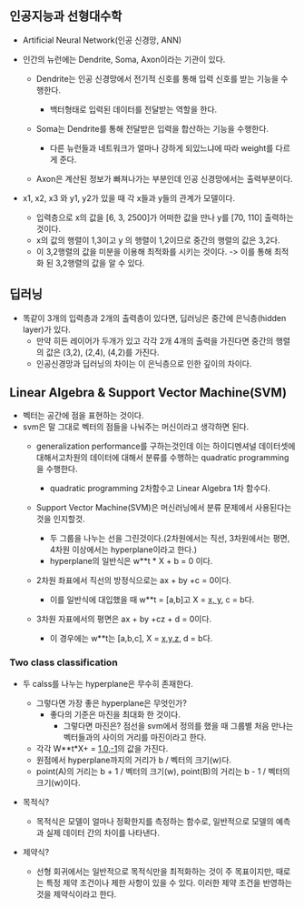 ## 인공지능과 선형대수학
- Artificial Neural Network(인공 신경망, ANN)
- 인간의 뉴런에는 Dendrite, Soma, Axon이라는 기관이 있다.
    - Dendrite는 인공 신경망에서 전기적 신호를 통해 입력 신호를 받는 기능을 수행한다.
        - 백터형태로 입력된 데이터를 전달받는 역할을 한다.

    - Soma는 Dendrite를 통해 전달받은 입력을 합산하는 기능을 수행한다.
        - 다른 뉴런들과 네트워크가 얼마나 강하게 되있느냐에 따라 weight를 다르게 준다.
    - Axon은 계산된 정보가 빠져나가는 부분인데 인공 신경망에서는 출력부분이다.

- x1, x2, x3 와 y1, y2가 있을 때 각 x들과 y들의 관계가 모델이다.
    - 입력층으로 x의 값을 [6, 3, 2500]가 어떠한 값을 만나 y를 [70, 110] 출력하는 것이다. 
    - x의 값의 행렬이 1,3이고 y 의 행렬이 1,2이므로 중간의 행렬의 값은 3,2다.
    - 이 3,2행렬의 값을 미분을 이용해 최적화를 시키는 것이다. -> 이를 통해 최적화 된 3,2행렬의 값을 알 수 있다.

## 딥러닝

- 똑같이 3개의 입력층과 2개의 출력층이 있다면, 딥러닝은 중간에 은닉층(hidden layer)가 있다.
    - 만약 히든 레이어가 두개가 있고 각각 2개 4개의 출력을 가진다면 중간의 행렬의 값은 (3,2), (2,4), (4,2)를 가진다.
    - 인공신경망과 딥러닝의 차이는 이 은닉층으로 인한 깊이의 차이다.



## Linear Algebra & Support Vector Machine(SVM)

- 벡터는 공간에 점을 표현하는 것이다.
- svm은 말 그대로 벡터의 점들을 나눠주는 머신이라고 생각하면 된다.
    - generalization performance를 구하는것인데 이는 하이디멘셔널 데이터셋에 대해서고차원의 데이터에 대해서 분류를 수행하는 quadratic programming을 수행한다.
        - quadratic programming 2차함수고 Linear Algebra 1차 함수다.

    - Support Vector Machine(SVM)은 머신러닝에서 분류 문제에서 사용된다는 것을 인지할것.
        - 두 그룹을 나누는 선을 그린것이다.(2차원에서는 직선, 3차원에서는 평면, 4차원 이상에서는 hyperplane이라고 한다.)
        - hyperplane의 일반식은 w**t * X + b = 0 이다.
    - 2차원 좌표에서 직선의 방정식으로는 ax + by +c = 0이다.
        - 이를 일반식에 대입했을 때 w**t = [a,b]고 X = [x, y](2,1), c = b다.
    - 3차원 자표에서의 평면은 ax + by +cz + d = 0이다.
        - 이 경우에는 w**t는 [a,b,c], X = [x,y,z](1,3), d = b다.


### Two class classification

- 두 calss를 나누는 hyperplane은 무수히 존재한다. 
    - 그렇다면 가장 좋은 hyperplane은 무엇인가?
        - 좋다의 기준은 마진을 최대화 한 것이다.
            - 그렇다면 마진은? 점선을 svm에서 정의를 했을 때 그룹별 처음 만나는 벡터들과의 사이의 거리를 마진이라고 한다.
    -  각각 W**t*X+ = [1,0,-1](1,3)의 값을 가진다.
    - 원점에서 hyperplane까지의 거리가 b / 벡터의 크기(w)다.
    - point(A)의 거리는 b + 1 / 벡터의 크기(w), point(B)의 거리는 b - 1 / 벡터의 크기(w)이다.


- 목적식? 
    - 목적식은 모델이 얼마나 정확한지를 측정하는 함수로, 일반적으로 모델의 예측과 실제 데이터 간의 차이를 나타낸다.
- 제약식?
    - 선형 회귀에서는 일반적으로 목적식만을 최적화하는 것이 주 목표이지만, 때로는 특정 제약 조건이나 제한 사항이 있을 수 있다. 이러한 제약 조건을 반영하는 것을 제약식이라고 한다.
    
